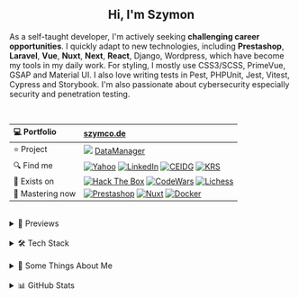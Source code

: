 <h2 align="center">
  Hi, I'm Szymon
</h2>

As a self-taught developer, I'm actively seeking **challenging career opportunities**. I quickly adapt to new technologies, including **Prestashop**, **Laravel**, **Vue**, **Nuxt**, **Next**, **React**, Django, Wordpress, which have become my tools in my daily work. For styling, I mostly use CSS3/SCSS, PrimeVue, GSAP and Material UI. I also love writing tests in Pest, PHPUnit, Jest, Vitest, Cypress and Storybook. I'm also passionate about cybersecurity especially security and penetration testing.



<br>

| 💻 Portfolio | [szymco.de](https://szymco.de) | 
| :- | :- | 
| ⭐ Project | <img src="https://github.com/SzymCode/SzymCode/assets/107359025/8454470d-3f70-484a-b12e-b902530cb9ba" height="12" > [DataManager](https://data-manager.atomic-it.org) |
| 🔍 Find me | [![Yahoo](https://img.shields.io/badge/Yahoo!-410093?logo=yahoo&logoColor=white)](mailto:szymon.radomski@yahoo.com) [![LinkedIn](https://img.shields.io/badge/LinkedIn-0A66C2?logo=linkedin&logoColor=white)](https://www.linkedin.com/in/szymon-radomski/) [![CEIDG](https://img.shields.io/badge/CEIDG-BB0A30)](https://aplikacja.ceidg.gov.pl/ceidg/ceidg.public.ui/SearchDetails.aspx?Id=177fdeed-09b6-45a4-b255-78fb8ea8db16) [![KRS](https://img.shields.io/badge/KRS-0052a5)](https://wyszukiwarka-krs.ms.gov.pl/dane-szczegolowe-podmiotu;numerKRS=8956EYQf1XWH0%2FMfEQTuJA%3D%3D;typ=P)|
| 🚀 Exists on | [![Hack The Box](https://img.shields.io/badge/HTB-111927?logo=hackthebox&logoColor=9FEF00)](https://app.hackthebox.com/profile/2421667) [![CodeWars](https://img.shields.io/badge/CodeWars-4%20KYU-1f5be7?logo=codewars&logoColor=white)](https://www.codewars.com/users/SzymCode) [![Lichess](https://img.shields.io/badge/Lichess-000000?logo=lichess&logoColor=white)](https://lichess.org/@/S1CChess) |
| 📘 Mastering now | [![Prestashop](https://img.shields.io/badge/PrestaShop-DF0067?logo=prestashop&logoColor=white)](https://pl.prestashop.com/) [![Nuxt](https://img.shields.io/badge/Nuxt-black?logo=nuxt&logoColor=00C58E)](https://nuxt.com/) [![Docker](https://img.shields.io/badge/Docker-2496ED?logo=docker&logoColor=white)](https://www.docker.com/)

<br>



<details> <summary> 🔗 Previews </summary>
<br>
<table>
  <th>
    Project
  </th>  
  <th>
    Tech stack
  </th>
  <tr>
    <td>
      <a href="https://data-manager.atomic-it.org">
        DataManager
      </a>
    </td>
    <td>
      <img src="/img/technologies/logo/typescript.svg" height="25" width="25" alt="TypeScript logo" />
      <img src="/img/technologies/logo/php.svg" height="25" width="25" alt="PHP logo" />
      <img src="/img/technologies/logo/laravel.svg" height="25" width="25" alt="Laravel logo" />
      <img src="/img/technologies/logo/nuxt.svg" height="25" width="25" alt="Nuxt logo" />
      <img src="/img/technologies/logo/vue.svg" height="25" width="25" alt="Vue logo" />
      <img src="/img/technologies/logo/pinia.svg" height="25" width="25" alt="Pinia logo" />
      <img src="/img/technologies/logo/primevue.svg" height="25" width="25" alt="PrimeVue logo" />
      <img src="/img/technologies/logo/gsap.svg" height="25" width="25" alt="GSAP logo" />
      <img src="/img/technologies/logo/sass.svg" height="25" width="25" alt="Sass logo" />
      <img src="/img/technologies/logo/html5.svg" height="25" width="25" alt="HTML5 logo" />
      <img src="/img/technologies/logo/docker.svg" height="25" width="25" alt="Docker logo" />
      <img src="/img/technologies/logo/heroku.svg" height="25" width="25" alt="Heroku logo" />
      <img src="/img/technologies/logo/mysql.svg" height="25" width="25" alt="MySQL logo" />
      <img src="/img/technologies/logo/pest.svg" height="24" width="24" alt="PestPHP logo" />
      <img src="/img/technologies/logo/vitest.svg" height="25" width="25" alt="Vitest logo" />
      <img src="/img/technologies/logo/storybook.svg" height="25" width="25" alt="Storybook logo" />
      <img src="/img/technologies/logo/cypress.svg" height="25" width="25" alt="Cypress logo" />
      <img src="/img/technologies/logo/biome.svg" height="25" width="25" alt="Biome logo" />
      <img src="/img/technologies/logo/stylelint.svg" height="25" width="25" alt="Stylelint logo" />
      <img src="/img/technologies/logo/github.svg" height="25" width="25" alt="Github Actions logo" />
      <img src="/img/technologies/logo/husky.svg" height="25" width="25" alt="Husky logo" />
      <img src="/img/technologies/logo/sonarcloud.svg" height="25" width="25" alt="SonarCloud logo" />
    </td>
  </tr>
  <tr>
    <td>
      <a href="https://atomic-it.org/">
        Atomic IT
      </a>
    </td>
    <td>
      <img src="/img/technologies/logo/typescript.svg" height="25" width="25" alt="TypeScript logo" />
      <img src="/img/technologies/logo/nuxthub.svg" height="25" width="25" alt="NuxtHub logo" />
      <img src="/img/technologies/logo/nuxt.svg" height="25" width="25" alt="Nuxt logo" />
      <img src="/img/technologies/logo/vue.svg" height="25" width="25" alt="Vue logo" />
      <img src="/img/technologies/logo/sass.svg" height="25" width="25" alt="Sass logo" />
      <img src="/img/technologies/logo/html5.svg" height="25" width="25" alt="HTML5 logo" />
      <img src="/img/technologies/logo/docker.svg" height="25" width="25" alt="Docker logo" />
      <img src="/img/technologies/logo/vitest.svg" height="25" width="25" alt="Vitest logo" />
      <img src="/img/technologies/logo/github.svg" height="25" width="25" alt="Github Actions logo" />
      <img src="/img/technologies/logo/husky.svg" height="25" width="25" alt="Husky logo" />
      <img src="/img/technologies/logo/stylelint.svg" height="25" width="25" alt="Stylelint logo" />
      <img src="/img/technologies/logo/eslint.svg" height="25" width="25" alt="ESLint logo" />
      <img src="/img/technologies/logo/prettier.svg" height="25" width="25" alt="Prettier logo" />
    </td>
  </tr>
  <tr>
    <td>
      <a href="https://github.com/Atomic-IT/NuxtStarter">
        NuxtStarter
      </a>
    </td>
    <td>
      <img src="/img/technologies/logo/typescript.svg" height="25" width="25" alt="TypeScript logo" />
      <img src="/img/technologies/logo/nuxthub.svg" height="25" width="25" alt="NuxtHub logo" />
      <img src="/img/technologies/logo/nuxt.svg" height="25" width="25" alt="Nuxt logo" />
      <img src="/img/technologies/logo/vue.svg" height="25" width="25" alt="Vue logo" />
      <img src="/img/technologies/logo/sass.svg" height="25" width="25" alt="Sass logo" />
      <img src="/img/technologies/logo/html5.svg" height="25" width="25" alt="HTML5 logo" />
      <img src="/img/technologies/logo/docker.svg" height="25" width="25" alt="Docker logo" />
      <img src="/img/technologies/logo/vitest.svg" height="25" width="25" alt="Vitest logo" />
      <img src="/img/technologies/logo/github.svg" height="25" width="25" alt="Github Actions logo" />
      <img src="/img/technologies/logo/husky.svg" height="25" width="25" alt="Husky logo" />
      <img src="/img/technologies/logo/stylelint.svg" height="25" width="25" alt="Stylelint logo" />
      <img src="/img/technologies/logo/eslint.svg" height="25" width="25" alt="ESLint logo" />
      <img src="/img/technologies/logo/prettier.svg" height="25" width="25" alt="Prettier logo" />
    </td>
  </tr>
  <tr>
    <td>
      <a href="https://vue-charts-sc.vercel.app/">
        VueCharts
      </a>
    </td>
    <td>
      <img src="/img/technologies/logo/typescript.svg" height="25" width="25" alt="TypeScript logo" />
      <img src="/img/technologies/logo/vue.svg" height="25" width="25" alt="Vue logo" />
      <img src="/img/technologies/logo/primevue.svg" height="25" width="25" alt="PrimeVue logo" />
      <img src="/img/technologies/logo/html5.svg" height="25" width="25" alt="HTML5 logo" />
      <img src="/img/technologies/logo/css3.svg" height="25" width="25" alt="CSS3 logo" />
      <img src="/img/technologies/logo/vite.svg" height="25" width="25" alt="Vite logo" />
      <img src="/img/technologies/logo/prettier.svg" height="25" width="25" alt="Prettier logo" />
    </td>
  </tr>
  <tr>
    <td>
      <a href="https://github.com/SzymCode/RecruitmentTasks/tree/admin-panel">
        AdminPanel
      </a>
    </td>
    <td>
      <img src="/img/technologies/logo/typescript.svg" height="25" width="25" alt="TypeScript logo" />
      <img src="/img/technologies/logo/php.svg" height="25" width="25" alt="PHP logo" />
      <img src="/img/technologies/logo/laravel.svg" height="25" width="25" alt="Laravel logo" />
      <img src="/img/technologies/logo/vue.svg" height="25" width="25" alt="Vue logo" />
      <img src="/img/technologies/logo/bootstrap.svg" height="25" width="25" alt="Bootstrap logo" />
      <img src="/img/technologies/logo/css3.svg" height="25" width="25" alt="CSS3 logo" />
      <img src="/img/technologies/logo/html5.svg" height="25" width="25" alt="HTML5 logo" />
      <img src="/img/technologies/logo/docker.svg" height="25" width="25" alt="Docker logo" />
      <img src="/img/technologies/logo/heroku.svg" height="25" width="25" alt="Heroku logo" />
      <img src="/img/technologies/logo/vite.svg" height="25" width="25" alt="Vite logo" />
      <img src="/img/technologies/logo/mysql.svg" height="25" width="25" alt="MySQL logo" />
      <img src="/img/technologies/logo/phpunit.svg" height="25" width="25" alt="PHPUnit logo" />
      <img src="/img/technologies/logo/prettier.svg" height="25" width="25" alt="Prettier logo" />
    </td>
  </tr>
  <tr>
    <td>
      <a href="https://github.com/SzymCode/RecruitmentTasks/tree/linkhouse-blog">
        LinkhouseBlog
      </a>
    </td>
    <td>
      <img src="/img/technologies/logo/typescript.svg" height="25" width="25" alt="TypeScript logo" />
      <img src="/img/technologies/logo/php.svg" height="25" width="25" alt="PHP logo" />
      <img src="/img/technologies/logo/laravel.svg" height="25" width="25" alt="Laravel logo" />
      <img src="/img/technologies/logo/vue.svg" height="25" width="25" alt="Vue logo" />
      <img src="/img/technologies/logo/bootstrap.svg" height="25" width="25" alt="Bootstrap logo" />
      <img src="/img/technologies/logo/css3.svg" height="25" width="25" alt="CSS3 logo" />
      <img src="/img/technologies/logo/html5.svg" height="25" width="25" alt="HTML5 logo" />
      <img src="/img/technologies/logo/docker.svg" height="25" width="25" alt="Docker logo" />
      <img src="/img/technologies/logo/heroku.svg" height="25" width="25" alt="Heroku logo" />
      <img src="/img/technologies/logo/vite.svg" height="25" width="25" alt="Vite logo" />
      <img src="/img/technologies/logo/mysql.svg" height="25" width="25" alt="MySQL logo" />
      <img src="/img/technologies/logo/pest.svg" height="25" width="25" alt="Pest logo" />
      <img src="/img/technologies/logo/github.svg" height="25" width="25" alt="Github Actions logo" />
      <img src="/img/technologies/logo/husky.svg" height="25" width="25" alt="Husky logo" />
      <img src="/img/technologies/logo/eslint.svg" height="25" width="25" alt="ESLint logo" />
      <img src="/img/technologies/logo/prettier.svg" height="25" width="25" alt="Prettier logo" />
    </td>
  </tr>
  <tr>
    <td>
      <a href="https://github.com/SzymCode/RecruitmentTasks/tree/article-system">
        ArticleSystem
      </a>
    </td>
    <td>
      <img src="/img/technologies/logo/javascript.svg" height="25" width="25" alt="JavaScript logo" />
      <img src="/img/technologies/logo/php.svg" height="25" width="25" alt="PHP logo" />
      <img src="/img/technologies/logo/laravel.svg" height="25" width="25" alt="Laravel logo" />
      <img src="/img/technologies/logo/vue.svg" height="25" width="25" alt="Vue logo" />
      <img src="/img/technologies/logo/sass.svg" height="25" width="25" alt="Sass logo" />
      <img src="/img/technologies/logo/html5.svg" height="25" width="25" alt="HTML5 logo" />
      <img src="/img/technologies/logo/heroku.svg" height="25" width="25" alt="Heroku logo" />
      <img src="/img/technologies/logo/vite.svg" height="25" width="25" alt="Vite logo" />
      <img src="/img/technologies/logo/mysql.svg" height="25" width="25" alt="MySQL logo" />
      <img src="/img/technologies/logo/pest.svg" height="25" width="25" alt="Pest logo" />
      <img src="/img/technologies/logo/github.svg" height="25" width="25" alt="Github Actions logo" />
      <img src="/img/technologies/logo/husky.svg" height="25" width="25" alt="Husky logo" />
      <img src="/img/technologies/logo/eslint.svg" height="25" width="25" alt="ESLint logo" />
      <img src="/img/technologies/logo/prettier.svg" height="25" width="25" alt="Prettier logo" />
    </td>
  </tr>
  <tr>
    <td>
      <a href="https://github.com/SzymCode/RecruitmentTasks/tree/tag-manager">
        TagManager
      </a>
    </td>
    <td>
      <img src="/img/technologies/logo/typescript.svg" height="25" width="25" alt="TypeScript logo" />
      <img src="/img/technologies/logo/react.svg" height="25" width="25" alt="React logo" />
      <img src="/img/technologies/logo/redux.svg" height="25" width="25" alt="Redux logo" />
      <img src="/img/technologies/logo/html5.svg" height="25" width="25" alt="HTML5 logo" />
      <img src="/img/technologies/logo/chakra-ui.svg" height="25" width="25" alt="Chakra UI logo" />
      <img src="/img/technologies/logo/storybook.svg" height="25" width="25" alt="Storybook logo" />
      <img src="/img/technologies/logo/heroku.svg" height="25" width="25" alt="Heroku logo" />
      <img src="/img/technologies/logo/vite.svg" height="25" width="25" alt="Vite logo" />
      <img src="/img/technologies/logo/husky.svg" height="25" width="25" alt="Husky logo" />
      <img src="/img/technologies/logo/eslint.svg" height="25" width="25" alt="ESLint logo" />
      <img src="/img/technologies/logo/prettier.svg" height="25" width="25" alt="Prettier logo" />
    </td>
  </tr>
  <tr>
    <td>
      <a href="https://www.szymco.de">
        Portfolio
      </a>
    </td>
    <td>
      <img src="/img/technologies/logo/typescript.svg" height="25" width="25" alt="TypeScript logo" />
      <img src="/img/technologies/logo/next.svg" height="25" width="25" alt="Next logo" />
      <img src="/img/technologies/logo/react.svg" height="25" width="25" alt="React logo" />
      <img src="/img/technologies/logo/tailwind.svg" height="25" width="25" alt="Tailwind logo" />
      <img src="/img/technologies/logo/html5.svg" height="25" width="25" alt="HTML5 logo" />
      <img src="/img/technologies/logo/eslint.svg" height="25" width="25" alt="ESLint logo" />
      <img src="/img/technologies/logo/prettier.svg" height="25" width="25" alt="Prettier logo" />
    </td>
  </tr>
  <tr>
    <td>
      <a href="https://www.timeless-books.com">
        TimelessBooks
      </a>
    </td>
    <td>
      <img src="/img/technologies/logo/typescript.svg" height="25" width="25" alt="TypeScript logo" />
      <img src="/img/technologies/logo/vue.svg" height="25" width="25" alt="Vue logo" />
      <img src="/img/technologies/logo/primevue.svg" height="25" width="25" alt="PrimeVue logo" />
      <img src="/img/technologies/logo/html5.svg" height="25" width="25" alt="HTML5 logo" />
      <img src="/img/technologies/logo/css3.svg" height="25" width="25" alt="CSS3 logo" />
      <img src="/img/technologies/logo/vite.svg" height="25" width="25" alt="Vite logo" />
      <img src="/img/technologies/logo/husky.svg" height="25" width="25" alt="Husky logo" />
      <img src="/img/technologies/logo/eslint.svg" height="25" width="25" alt="ESLint logo" />
      <img src="/img/technologies/logo/prettier.svg" height="25" width="25" alt="Prettier logo" />
    </td>
  </tr>
  <tr>
    <td>
      <a href="https://www.giard-design.szymco.de">
        GiardDesign
      </a>
    </td>
    <td>
      <img src="/img/technologies/logo/javascript.svg" height="25" width="25" alt="JavaScript logo" />
      <img src="/img/technologies/logo/bootstrap.svg" height="25" width="25" alt="Bootstrap logo" />
      <img src="/img/technologies/logo/tailwind.svg" height="25" width="25" alt="Tailwind logo" />
      <img src="/img/technologies/logo/html5.svg" height="25" width="25" alt="HTML5 logo" />
    </td>
  </tr>
  <tr>
    <td>
      <a href="https://www.la-mountains.szymco.de">
        LAMountains
      </a>
    </td>
    <td>
      <img src="/img/technologies/logo/javascript.svg" height="25" width="25" alt="JavaScript logo" />
      <img src="/img/technologies/logo/bootstrap.svg" height="25" width="25" alt="Bootstrap logo" />
      <img src="/img/technologies/logo/css3.svg" height="25" width="25" alt="CSS3 logo" />
      <img src="/img/technologies/logo/html5.svg" height="25" width="25" alt="HTML5 logo" />
    </td>
  </tr>
  <tr>
    <td>
      <a href="https://www.google-browser.szymco.de">
        GoogleBrowser
      </a>
    </td>
    <td>
      <img src="/img/technologies/logo/typescript.svg" height="25" width="25" alt="TypeScript logo" />
      <img src="/img/technologies/logo/react.svg" height="25" width="25" alt="React logo" />
      <img src="/img/technologies/logo/tailwind.svg" height="25" width="25" alt="Tailwind logo" />
      <img src="/img/technologies/logo/html5.svg" height="25" width="25" alt="HTML5 logo" />
    </td>
  </tr>
  <tr>
    <td>
      <a href="https://www.e-commerce.szymco.de">
        ECommerce
      </a>
    </td>
    <td>
      <img src="/img/technologies/logo/javascript.svg" height="25" width="25" alt="JavaScript logo" />
      <img src="/img/technologies/logo/next.svg" height="25" width="25" alt="Next logo" />
      <img src="/img/technologies/logo/react.svg" height="25" width="25" alt="React logo" />
      <img src="/img/technologies/logo/redux.svg" height="25" width="25" alt="Redux logo" />
      <img src="/img/technologies/logo/tailwind.svg" height="25" width="25" alt="Tailwind logo" />
      <img src="/img/technologies/logo/html5.svg" height="25" width="25" alt="HTML5 logo" />
      <img src="/img/technologies/logo/strapi.svg" height="25" width="25" alt="Strapi logo" />
      <img src="/img/technologies/logo/eslint.svg" height="25" width="25" alt="ESLint logo" />
    </td>
  </tr>
  <tr>
    <td>
      <a href="https://github.com/SzymCode/DiscordClone">
        DiscordClone
      </a>
    </td>
    <td>
      <img src="/img/technologies/logo/javascript.svg" height="25" width="25" alt="JavaScript logo" />
      <img src="/img/technologies/logo/react.svg" height="25" width="25" alt="React logo" />
      <img src="/img/technologies/logo/redux.svg" height="25" width="25" alt="Redux logo" />
      <img src="/img/technologies/logo/tailwind.svg" height="25" width="25" alt="Tailwind logo" />
      <img src="/img/technologies/logo/html5.svg" height="25" width="25" alt="HTML5 logo" />
      <img src="/img/technologies/logo/firebase.svg" height="25" width="25" alt="Firebase logo" />
    </td>
  </tr>
  <tr>
    <td>
      <a href="https://github.com/SzymCode/RegistrationDjango">
        Registration
      </a>
    </td>
    <td>
      <img src="/img/technologies/logo/python.svg" height="25" width="25" alt="Python logo" />
      <img src="/img/technologies/logo/django.svg" height="25" width="25" alt="Django logo" />
      <img src="/img/technologies/logo/css3.svg" height="25" width="25" alt="CSS3 logo" />
      <img src="/img/technologies/logo/tailwind.svg" height="25" width="25" alt="Tailwind logo" />
      <img src="/img/technologies/logo/html5.svg" height="25" width="25" alt="HTML5 logo" />
      <img src="/img/technologies/logo/docker.svg" height="25" width="25" alt="Docker logo" />
      <img src="/img/technologies/logo/heroku.svg" height="25" width="25" alt="Heroku logo" />
    </td>
  </tr>
  <tr>
    <td>
      <a href="https://www.rwd-navbar.szymco.de">
        RWD Navbar
      </a>
    </td>
    <td>
      <img src="/img/technologies/logo/javascript.svg" height="25" width="25" alt="JavaScript logo" />
      <img src="/img/technologies/logo/css3.svg" height="25" width="25" alt="CSS3 logo" />
      <img src="/img/technologies/logo/html5.svg" height="25" width="25" alt="HTML5 logo" />
    </td>
  </tr>
  <tr>
    <td>
      <a href="https://www.rwd-footer.szymco.de">
        RWD Footer
      </a>
    </td>
    <td>
      <img src="/img/technologies/logo/css3.svg" height="25" width="25" alt="CSS3 logo" />
      <img src="/img/technologies/logo/html5.svg" height="25" width="25" alt="HTML5 logo" />
    </td>
  </tr>
</table>

</details>    
<br>


<details> <summary> 🛠️ Tech Stack  </summary>

<br>
<table>
  <tr>
    <td>
      <b> Language </b>
    </td>
    <td>
      <img src="/img/technologies/badge/php.svg" alt="PHP" />
      <img src="/img/technologies/badge/typescript.svg" alt="TypeScript" />
      <img src="/img/technologies/badge/javascript.svg" alt="JavaScript" />
      <img src="/img/technologies/badge/html5.svg" alt="HTML5" />
      <img src="/img/technologies/badge/css3.svg" alt="CSS3" />
      <img src="/img/technologies/badge/python.svg" alt="Python" />
      <img src="/img/technologies/badge/g-code.svg" alt="G-code" />
      <img src="/img/technologies/badge/c++.svg" alt="C++" />
      <img src="/img/technologies/badge/markdown.svg" alt="MarkDown" />
    </td>
  </tr>
  <tr>
    <td>
     <b> Main </b>
    </td>
    <td>
      <img src="/img/technologies/badge/prestashop.svg" alt="PrestaShop" />
      <img src="/img/technologies/badge/laravel.svg" alt="Laravel" />
      <img src="/img/technologies/badge/nuxt.svg" alt="Nuxt" />
      <img src="/img/technologies/badge/vue.svg" alt="Vue" />
      <img src="/img/technologies/badge/sass.svg" alt="Sass" />
      <img src="/img/technologies/badge/chart-js.svg" alt="Chart.js" />
      <img src="/img/technologies/badge/storybook.svg" alt="Storybook" />
      <img src="/img/technologies/badge/vitest.svg" alt="Vitest" />
    </td>
  </tr>
  <tr>
    <td>
      Intermediate
    </td>
    <td>
      <img src="/img/technologies/badge/symfony.svg" alt="Symfony" />
      <img src="/img/technologies/badge/vite.svg" alt="Vite" />
      <img src="/img/technologies/badge/react.svg" alt="React" />
      <img src="/img/technologies/badge/cypress.svg" alt="Cypress" />
      <img src="/img/technologies/badge/tailwind.svg" alt="Tailwind" />
      <img src="/img/technologies/badge/bootstrap.svg" alt="Bootstrap" />
      <img src="/img/technologies/badge/jquery.svg" alt="jQuery" />
      <img src="/img/technologies/badge/django.svg" alt="Django" />
    </td>
  </tr>
  <tr>
    <td>
      Have experienced
    </td>
    <td>
      <img src="/img/technologies/badge/next.svg" alt="Next" />
      <img src="/img/technologies/badge/shadcn.svg" alt="shadcn" />
      <img src="/img/technologies/badge/jest.svg" alt="Jest" />
      <img src="/img/technologies/badge/nest-js.svg" alt="Nest.js" />
      <img src="/img/technologies/badge/chakra-ui.svg" alt="Chakra UI" />
      <img src="/img/technologies/badge/quasar.svg" alt="Quasar" />
      <img src="/img/technologies/badge/mui.svg" alt="Material UI" />
      <img src="/img/technologies/badge/webpack.svg" alt="Webpack" />
      <img src="/img/technologies/badge/wordpress.svg" alt="WordPress" />
    </td>
  </tr>
  <tr>
    <td>
      State Management
    </td>
    <td>
      <img src="/img/technologies/badge/nuxt-use-state.svg" alt="Nuxt useState" />
      <img src="/img/technologies/badge/nuxt-use-cookie.svg" alt="Nuxt useCookie" />
      <img src="/img/technologies/badge/pinia.svg" alt="Pinia" />
      <img src="/img/technologies/badge/react-use-state.svg" alt="useState" />
      <img src="/img/technologies/badge/redux.svg" alt="Redux" />
      <img src="/img/technologies/badge/local-storage.svg" alt="localStorage" />
      <img src="/img/technologies/badge/session-storage.svg" alt="sessionStorage" />
    </td>
  </tr>
  <tr>
    <td>
      Database
    </td>
    <td>
      <img src="/img/technologies/badge/mysql.svg" alt="MySQL" />
      <img src="/img/technologies/badge/mariadb.svg" alt="MariaDB" />
      <img src="/img/technologies/badge/sqlite.svg" alt="SQLite" />
      <img src="/img/technologies/badge/postgresql.svg" alt="PostgreSQL" />
      <img src="/img/technologies/badge/redis.svg" alt="Redis" />
    </td>
  </tr>
  <tr>
    <td>
      IDE
    </td>
    <td>
      <img src="/img/technologies/badge/phpstorm.svg" alt="PhpStorm" />
      <img src="/img/technologies/badge/vs-code.svg" alt="Visual Studio Code" />
      <img src="/img/technologies/badge/pycharm.svg" alt="PyCharm" />
      <img src="/img/technologies/badge/jupyter.svg" alt="Jupyter" />
    </td>
  </tr>
  <tr>
    <td>
      Tool
    </td>
    <td>
      <img src="/img/technologies/badge/git.svg" alt="Git" />
      <img src="/img/technologies/badge/docker.svg" alt="Docker" />
      <img src="/img/technologies/badge/neovim.svg" alt="Neovim" />
      <img src="/img/technologies/badge/nano.svg" alt="Nano" />
      <img src="/img/technologies/badge/xampp.svg" alt="XAMPP" />
      <img src="/img/technologies/badge/filezilla.svg" alt="FileZilla" />
      <img src="/img/technologies/badge/figma.svg" alt="Figma" />
      <img src="/img/technologies/badge/postman.svg" alt="Postman" />
    </td>
  </tr>
  <tr>
    <td>
      Terminal
    </td>
    <td>
      <img src="/img/technologies/badge/kitty.svg" alt="Kitty" />
      <img src="/img/technologies/badge/fish.svg" alt="Fish" />
      <img src="/img/technologies/badge/zsh.svg" alt="Zsh" />
      <img src="/img/technologies/badge/bash.svg" alt="Bash" />
      <img src="/img/technologies/badge/powershell.svg" alt="PowerShell" />
    </td>
  </tr>
  <tr>
    <td>
      Package Manager
    </td>
    <td>
      <img src="/img/technologies/badge/composer.svg" alt="Composer" />
      <img src="/img/technologies/badge/pnpm.svg" alt="pnpm" />
      <img src="/img/technologies/badge/yarn.svg" alt="Yarn" />
      <img src="/img/technologies/badge/aur.svg" alt="AUR" />
      <img src="/img/technologies/badge/yay.svg" alt="YAY" />
      <img src="/img/technologies/badge/pacman.svg" alt="Pacman" />
      <img src="/img/technologies/badge/pamac.svg" alt="Pacman" />
      <img src="/img/technologies/badge/snapcraft.svg" alt="Snapcraft" />
  </tr>
  <tr>
    <td>
      CI/CD
    </td>
    <td>
      <img src="/img/technologies/badge/github-actions.svg" alt="Github Actions" />
      <img src="/img/technologies/badge/husky.svg" alt="Husky" />
      <img src="/img/technologies/badge/bitbucket.svg" alt="Bitbucket" />
    </td>
  </tr>
  <tr>
    <td>
      Project Management
    </td>
    <td>
      <img src="/img/technologies/badge/github-projects.svg" alt="Github Projects" />
      <img src="/img/technologies/badge/asana.svg" alt="Asana" />
      <img src="/img/technologies/badge/jira.svg" alt="Jira" />
      <img src="/img/technologies/badge/trello.svg" alt="Trello" />
    </td>
  </tr>
  <tr>
    <td>
      Deployment
    </td>
    <td>
      <img src="/img/technologies/badge/github-pages.svg" alt="GitHub Pages" />
      <img src="/img/technologies/badge/cloudflare.svg" alt="Cloudflare" />
      <img src="/img/technologies/badge/heroku.svg" alt="Heroku" />
      <img src="/img/technologies/badge/vercel.svg" alt="Vercel" />
      <img src="/img/technologies/badge/nuxthub.svg" alt="NuxtHub" />
      <img src="/img/technologies/badge/netlify.svg" alt="Netlify" />
    </td>
  </tr>
  <tr>
    <td>
      Code Maintenance
    </td>
    <td>
      <img src="/img/technologies/badge/biome.svg" alt="Biome" />
      <img src="/img/technologies/badge/pint.svg" alt="Pint" />
      <img src="/img/technologies/badge/tsc.svg" alt="TSC" />
      <img src="/img/technologies/badge/eslint.svg" alt="ESLint" />
      <img src="/img/technologies/badge/stylelint.svg" alt="Stylelint" />
      <img src="/img/technologies/badge/prettier.svg" alt="Prettier" />
      <img src="/img/technologies/badge/sentry.svg" alt="Sentry" />
    </td>
  </tr>
  <tr>
    <td>
      OS
    </td>
    <td>
      <img src="/img/technologies/badge/arch.svg" alt="Arch" />
      <img src="/img/technologies/badge/cachyos.svg" alt="CachyOS" />
      <img src="/img/technologies/badge/blackarch.svg" alt="BlackArch" />
      <img src="/img/technologies/badge/manjaro.svg" alt="Manjaro" />
      <img src="/img/technologies/badge/garuda.svg" alt="Garuda" />
      <img src="/img/technologies/badge/kubuntu.svg" alt="Kubuntu" />
      <img src="/img/technologies/badge/ubuntu.svg" alt="Ubuntu" />
      <img src="/img/technologies/badge/windows.svg" alt="Windows" />
    </td>
  </tr>
  <tr>
    <td>
      Desktop Environment
    </td>
    <td>
      <img src="/img/technologies/badge/hyprland.svg" alt="Hyprland" />
      <img src="/img/technologies/badge/kde-plasma.svg" alt="KDE Plasma" />
      <img src="/img/technologies/badge/xfce.svg" alt="XFCE" />
      <img src="/img/technologies/badge/gnome.svg" alt="Gnome" />
    </td>
  </tr>
  <tr>
    <td>
      Virtualization
    </td>
    <td>
      <img src="/img/technologies/badge/boxes.svg" alt="Boxes" />
      <img src="/img/technologies/badge/virtualbox.svg" alt="VirtualBox" />
      <img src="/img/technologies/badge/vmware.svg" alt="VMware" />
      <img src="/img/technologies/badge/hyper-v.svg" alt="Hyper-V" />
    </td>
  </tr>
</table>


</details>
<br>

<details><summary> 💬 Some Things About Me  </summary> 
<br>

* :electron: My favourite workspace setup is [CachyOS](https://cachyos.org/) with [Hyprland](https://hyprland.org/) and [HyDe](https://github.com/HyDE-Project/HyDE) dotfiles
* 🤖 Previosly worked as a CNC programmer & machinist - still enjoy it as a 3018 owner
* 📓 I'm gaining knowledge mainly from documentation, forums, collegues and my personal experience
* ♟️ My favourite openings in chess are the Scotch Game, Stafford and King's gambits, also love Atomic Chess - [play with me](https://lichess.org/@/S1CChess)
* 🧠 Rubik's Cube CFOP sub 20 & Blindfold Old Pochmann 5 min with memorize
* 📚 Books that have impacted me listed here: [TimelessBooks](https://www.timeless-books.com/)
* 🏆 Few favourite quotes:
  - *"This man of little learning grows old like an ox; only his flesh grows but not his wisdom"* ~ Siddhartha Gautama
  - *"He who has a why to live can bear almost any how"* ~ Friedrich Nietzsche
  - *"Fear has never reached the highest goal"* ~ Bô Yin Râ

</details>
<br>


<details><summary> 📊 GitHub Stats  </summary> 
<br>

![Profile Details](http://github-profile-summary-cards.vercel.app/api/cards/profile-details?username=SzymCode&theme=transparent)
![Productive Time](http://github-profile-summary-cards.vercel.app/api/cards/productive-time?username=SzymCode&theme=transparent&utcOffset=+1)

</details>  
